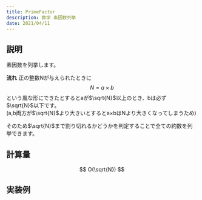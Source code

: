 ```yaml
---
title: PrimeFactor
description: 数学 素因数列挙
date: 2021/04/11
---
```


## 説明
素因数を列挙します。

**流れ**
正の整数Nが与えられたときに
$$
N=a \times b
$$
という風な形にできたとするとaが$\sqrt{N}$以上のとき、bは必ず$\sqrt{N}$以下です。  
(a,b両方が$\sqrt{N}$より大きいとするとa$\times$bはNより大きくなってしまうため)

そのため$\sqrt{N}$まで割り切れるかどうかを判定することで全ての約数を列挙できます。

## 計算量
$$
O(\sqrt{N})
$$

## 実装例

```cpp import=/assets/Library/math/primefactor.cpp
```

